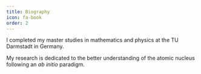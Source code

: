 ```yaml
---
title: Biography
icon: fa-book
order: 2
---
```


I completed my master studies in mathematics and physics at the TU Darmstadt in Germany.


My research is dedicated to the better understanding of the atomic nucleus following an *ab initio* paradigm.